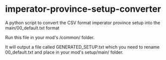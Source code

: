 # imperator-province-setup-converter
A python script to convert the CSV format imperator province setup into the main/00_default.txt format

Run this file in your mod's /common/ folder.

It will output a file called GENERATED_SETUP.txt which you need to rename 00_default.txt and place in your mod's setup/main/ folder.
